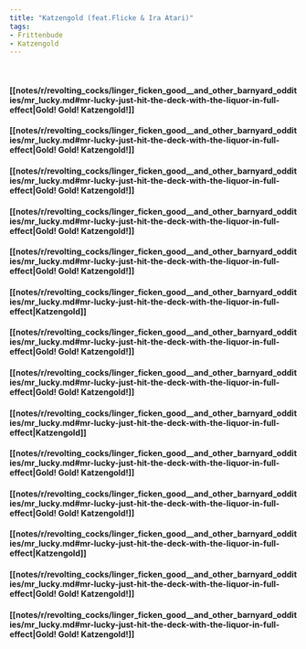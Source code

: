 ```yaml
---
title: "Katzengold (feat.Flicke & Ira Atari)"
tags:
- Frittenbude
- Katzengold
---
```

&nbsp;
#### [[notes/r/revolting_cocks/linger_ficken_good__and_other_barnyard_oddities/mr_lucky.md#mr-lucky-just-hit-the-deck-with-the-liquor-in-full-effect|Gold! Gold! Katzengold!]]
#### [[notes/r/revolting_cocks/linger_ficken_good__and_other_barnyard_oddities/mr_lucky.md#mr-lucky-just-hit-the-deck-with-the-liquor-in-full-effect|Gold! Gold! Katzengold!]]
#### [[notes/r/revolting_cocks/linger_ficken_good__and_other_barnyard_oddities/mr_lucky.md#mr-lucky-just-hit-the-deck-with-the-liquor-in-full-effect|Gold! Gold! Katzengold!]]
#### [[notes/r/revolting_cocks/linger_ficken_good__and_other_barnyard_oddities/mr_lucky.md#mr-lucky-just-hit-the-deck-with-the-liquor-in-full-effect|Gold! Gold! Katzengold!]]
#### [[notes/r/revolting_cocks/linger_ficken_good__and_other_barnyard_oddities/mr_lucky.md#mr-lucky-just-hit-the-deck-with-the-liquor-in-full-effect|Gold! Gold! Katzengold!]]
#### [[notes/r/revolting_cocks/linger_ficken_good__and_other_barnyard_oddities/mr_lucky.md#mr-lucky-just-hit-the-deck-with-the-liquor-in-full-effect|Katzengold]]
#### [[notes/r/revolting_cocks/linger_ficken_good__and_other_barnyard_oddities/mr_lucky.md#mr-lucky-just-hit-the-deck-with-the-liquor-in-full-effect|Gold! Gold! Katzengold!]]
#### [[notes/r/revolting_cocks/linger_ficken_good__and_other_barnyard_oddities/mr_lucky.md#mr-lucky-just-hit-the-deck-with-the-liquor-in-full-effect|Gold! Gold! Katzengold!]]
#### [[notes/r/revolting_cocks/linger_ficken_good__and_other_barnyard_oddities/mr_lucky.md#mr-lucky-just-hit-the-deck-with-the-liquor-in-full-effect|Katzengold]]
#### [[notes/r/revolting_cocks/linger_ficken_good__and_other_barnyard_oddities/mr_lucky.md#mr-lucky-just-hit-the-deck-with-the-liquor-in-full-effect|Gold! Gold! Katzengold!]]
#### [[notes/r/revolting_cocks/linger_ficken_good__and_other_barnyard_oddities/mr_lucky.md#mr-lucky-just-hit-the-deck-with-the-liquor-in-full-effect|Gold! Gold! Katzengold!]]
#### [[notes/r/revolting_cocks/linger_ficken_good__and_other_barnyard_oddities/mr_lucky.md#mr-lucky-just-hit-the-deck-with-the-liquor-in-full-effect|Katzengold]]
#### [[notes/r/revolting_cocks/linger_ficken_good__and_other_barnyard_oddities/mr_lucky.md#mr-lucky-just-hit-the-deck-with-the-liquor-in-full-effect|Gold! Gold! Katzengold!]]
#### [[notes/r/revolting_cocks/linger_ficken_good__and_other_barnyard_oddities/mr_lucky.md#mr-lucky-just-hit-the-deck-with-the-liquor-in-full-effect|Gold! Gold! Katzengold!]]
